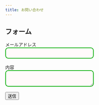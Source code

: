 ```yaml
---
title: お問い合わせ
---
```

<style>
    .textlines {
    border: 2px solid #0a0;  /* 枠線 */
    border-radius: 0.67em;   /* 角丸 */
    padding: 0.5em;          /* 内側の余白量 */
    background-color: snow;  /* 背景色 */
    width: 20em;             /* 横幅 */
    font-size: 1em;          /* 文字サイズ */
    line-height: 1.2;        /* 行の高さ */
    size: 80%;
    }
</style>
<h2>フォーム</h2>
<form
  action="https://formspree.io/f/mnqlybkq"
  method="POST"
>
  <label>
    メールアドレス<br>
    <input type="email" name="email" class="textlines">
  </label><br><br>
  <label>
    内容<br>
    <textarea name="message" class="textlines"></textarea>
  </label><br><br>
  <!-- your other form fields go here -->
  <button type="submit" class=".md-button .md-button--primary">送信</button>
</form>